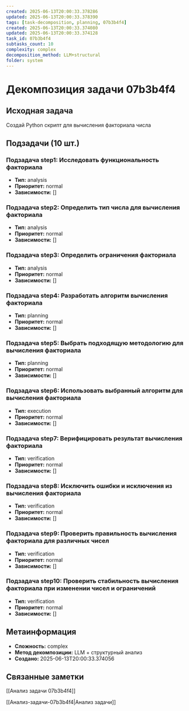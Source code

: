 ```yaml
---
created: 2025-06-13T20:00:33.378286
updated: 2025-06-13T20:00:33.378390
tags: [task-decomposition, planning, 07b3b4f4]
created: 2025-06-13T20:00:33.374080
updated: 2025-06-13T20:00:33.374128
task_id: 07b3b4f4
subtasks_count: 10
complexity: complex
decomposition_method: LLM+structural
folder: system
---
```


# Декомпозиция задачи 07b3b4f4

## Исходная задача
Создай Python скрипт для вычисления факториала числа

## Подзадачи (10 шт.)

### Подзадача step1: Исследовать функциональность факториала
- **Тип:** analysis
- **Приоритет:** normal
- **Зависимости:** []

### Подзадача step2: Определить тип числа для вычисления факториала
- **Тип:** analysis
- **Приоритет:** normal
- **Зависимости:** []

### Подзадача step3: Определить ограничения факториала
- **Тип:** analysis
- **Приоритет:** normal
- **Зависимости:** []

### Подзадача step4: Разработать алгоритм вычисления факториала
- **Тип:** planning
- **Приоритет:** normal
- **Зависимости:** []

### Подзадача step5: Выбрать подходящую методологию для вычисления факториала
- **Тип:** planning
- **Приоритет:** normal
- **Зависимости:** []

### Подзадача step6: Использовать выбранный алгоритм для вычисления факториала
- **Тип:** execution
- **Приоритет:** normal
- **Зависимости:** []

### Подзадача step7: Верифицировать результат вычисления факториала
- **Тип:** verification
- **Приоритет:** normal
- **Зависимости:** []

### Подзадача step8: Исключить ошибки и исключения из вычисления факториала
- **Тип:** verification
- **Приоритет:** normal
- **Зависимости:** []

### Подзадача step9: Проверить правильность вычисления факториала для различных чисел
- **Тип:** verification
- **Приоритет:** normal
- **Зависимости:** []

### Подзадача step10: Проверить стабильность вычисления факториала при изменении чисел и ограничений
- **Тип:** verification
- **Приоритет:** normal
- **Зависимости:** []


## Метаинформация
- **Сложность:** complex
- **Метод декомпозиции:** LLM + структурный анализ
- **Создано:** 2025-06-13T20:00:33.374056

## Связанные заметки
[[Анализ задачи 07b3b4f4]]

[[Анализ-задачи-07b3b4f4|Анализ задачи]]